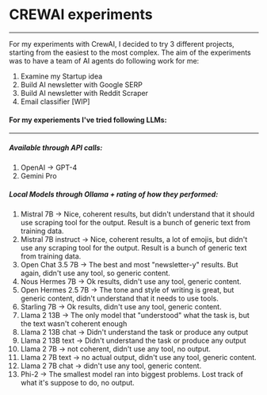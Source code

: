 # CREWAI experiments

------ 

For my experiments with CrewAI, I decided to try 3 different projects, starting from the easiest to the most complex. The aim of the experiments was to have a team of AI agents do following work for me:
1. Examine my Startup idea
2. Build AI newsletter with Google SERP
3. Build AI newsletter with Reddit Scraper 
4. Email classifier [WIP]

#### For my experiements I've tried following LLMs:
---

##### Available through API calls:

1. OpenAI -> GPT-4 
2. Gemini Pro 

##### Local Models through Ollama + rating of how they performed:

1. Mistral 7B -> Nice, coherent results, but didn't understand that it should use scraping tool for the output. Result is a bunch of generic text from training data.
2. Mistral 7B instruct -> Nice, coherent results, a lot of emojis, but didn't use any scraping tool for the output. Result is a bunch of generic text from training data.
3. Open Chat 3.5 7B -> The best and most "newsletter-y" results. But again, didn't use any tool, so generic content.
4. Nous Hermes 7B  -> Ok results, didn't use any tool, generic content. 
5. Open Hermes 2.5 7B -> The tone and style of writing is great, but generic content, didn't understand that it needs to use tools.
6. Starling 7B -> Ok results, didn't use any tool, generic content. 
7. Llama 2 13B -> The only model that "understood" what the task is, but the text wasn't coherent enough
8. Llama 2 13B chat -> Didn't understand the task or produce any output
9. Llama 2 13B text -> Didn't understand the task or produce any output
10. Llama 2 7B -> not coherent, didn't use any tool, no output. 
11. Llama 2 7B text -> no actual output, didn't use any tool, generic content.
12. Llama 2 7B chat -> didn't use any tool, generic content.
13. Phi-2 -> The smallest model ran into biggest problems. Lost track of what it's suppose to do, no output. 